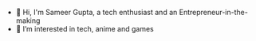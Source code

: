 - 👋 Hi, I'm Sameer Gupta, a tech enthusiast and an Entrepreneur-in-the-making
- 👀 I’m interested in tech, anime and games

<!---
SamG1123/SamG1123 is a ✨ special ✨ repository because its `README.md` (this file) appears on your GitHub profile.
You can click the Preview link to take a look at your changes.
--->
